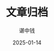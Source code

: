 ---
layout: archive
title: "文章归档"
description: "下一个篇章，由你来书写！"
author: "谌中钱"
date: "2025-01-14"
ogurl: "https://blog.climbtw.com/archive"
---